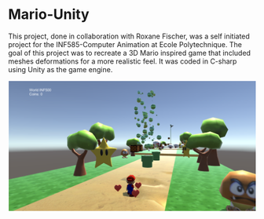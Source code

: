 # Mario-Unity

This project, done in collaboration with Roxane Fischer, was a self initiated project for the INF585-Computer Animation at Ecole Polytechnique.
The goal of this project was to recreate a 3D Mario inspired game that included meshes deformations for a more realistic feel. 
It was coded in C-sharp using Unity as the game engine. 

![Test Image 1](mario_game.png)<!-- .element height="50%" width="50%" -->


